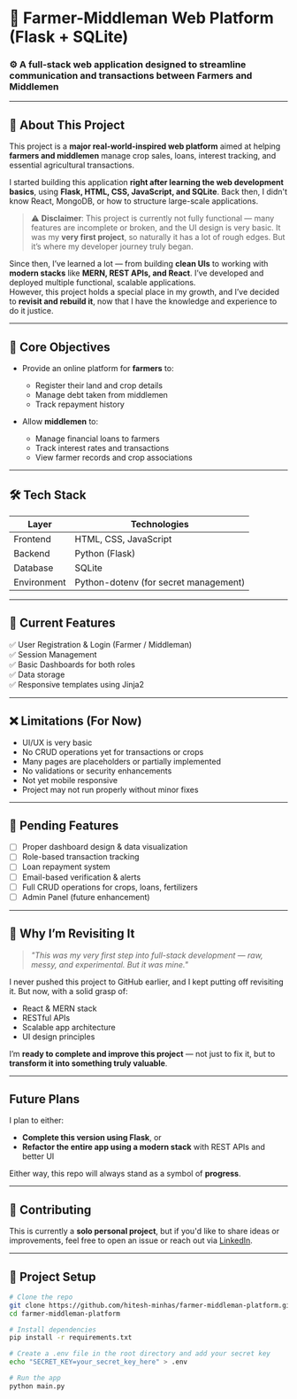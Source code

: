 # 🌾 Farmer-Middleman Web Platform (Flask + SQLite)

### ⚙️ A full-stack web application designed to streamline communication and transactions between Farmers and Middlemen

---

## 📜 About This Project

This project is a **major real-world-inspired web platform** aimed at helping **farmers and middlemen** manage crop sales, loans, interest tracking, and essential agricultural transactions.

I started building this application **right after learning the web development basics**, using **Flask, HTML, CSS, JavaScript, and SQLite**. Back then, I didn't know React, MongoDB, or how to structure large-scale applications.

> ⚠️ **Disclaimer**: This project is currently not fully functional — many features are incomplete or broken, and the UI design is very basic. It was my **very first project**, so naturally it has a lot of rough edges. But it’s where my developer journey truly began.

Since then, I’ve learned a lot — from building **clean UIs** to working with **modern stacks** like **MERN, REST APIs, and React**. I’ve developed and deployed multiple functional, scalable applications.  
However, this project holds a special place in my growth, and I’ve decided to **revisit and rebuild it**, now that I have the knowledge and experience to do it justice.

---

## 🎯 Core Objectives

- Provide an online platform for **farmers** to:

  - Register their land and crop details
  - Manage debt taken from middlemen
  - Track repayment history

- Allow **middlemen** to:
  - Manage financial loans to farmers
  - Track interest rates and transactions
  - View farmer records and crop associations

---

## 🛠 Tech Stack

| Layer       | Technologies                          |
| ----------- | ------------------------------------- |
| Frontend    | HTML, CSS, JavaScript                 |
| Backend     | Python (Flask)                        |
| Database    | SQLite                                |
| Environment | Python-dotenv (for secret management) |

---

## 🚀 Current Features

✅ User Registration & Login (Farmer / Middleman)  
✅ Session Management  
✅ Basic Dashboards for both roles  
✅ Data storage  
✅ Responsive templates using Jinja2

---

## ❌ Limitations (For Now)

- UI/UX is very basic
- No CRUD operations yet for transactions or crops
- Many pages are placeholders or partially implemented
- No validations or security enhancements
- Not yet mobile responsive
- Project may not run properly without minor fixes

---

## 📌 Pending Features

- [ ] Proper dashboard design & data visualization
- [ ] Role-based transaction tracking
- [ ] Loan repayment system
- [ ] Email-based verification & alerts
- [ ] Full CRUD operations for crops, loans, fertilizers
- [ ] Admin Panel (future enhancement)

---

## 🧠 Why I’m Revisiting It

> _"This was my very first step into full-stack development — raw, messy, and experimental. But it was mine."_

I never pushed this project to GitHub earlier, and I kept putting off revisiting it. But now, with a solid grasp of:

- React & MERN stack
- RESTful APIs
- Scalable app architecture
- UI design principles

I’m **ready to complete and improve this project** — not just to fix it, but to **transform it into something truly valuable**.

---

## Future Plans

I plan to either:

- **Complete this version using Flask**, or
- **Refactor the entire app using a modern stack** with REST APIs and better UI

Either way, this repo will always stand as a symbol of **progress**.

---

## 🤝 Contributing

This is currently a **solo personal project**, but if you'd like to share ideas or improvements, feel free to open an issue or reach out via [LinkedIn](https://www.linkedin.com/in/hitesh-kumar-248540270).

---

## 📂 Project Setup

```bash
# Clone the repo
git clone https://github.com/hitesh-minhas/farmer-middleman-platform.git
cd farmer-middleman-platform

# Install dependencies
pip install -r requirements.txt

# Create a .env file in the root directory and add your secret key
echo "SECRET_KEY=your_secret_key_here" > .env

# Run the app
python main.py
```
